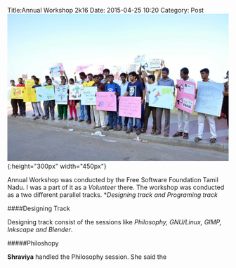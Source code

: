 Title:Annual Workshop 2k16
Date: 2015-04-25 10:20
Category: Post
![NET NEUTRALITY](../images/net.jpg){:height="300px" width="450px"}

Annual Workshop was conducted by the Free Software Foundation Tamil Nadu. I was a part of it as a *Volunteer* there. The workshop was conducted as a two different parallel tracks. **Designing track and Programing track*

####Designing Track

Designing track consist of the sessions like *Philosophy, GNU/Linux, GIMP, Inkscape and Blender*. 

#####Philoshopy

**Shraviya** handled the Philosophy session. She said the 

